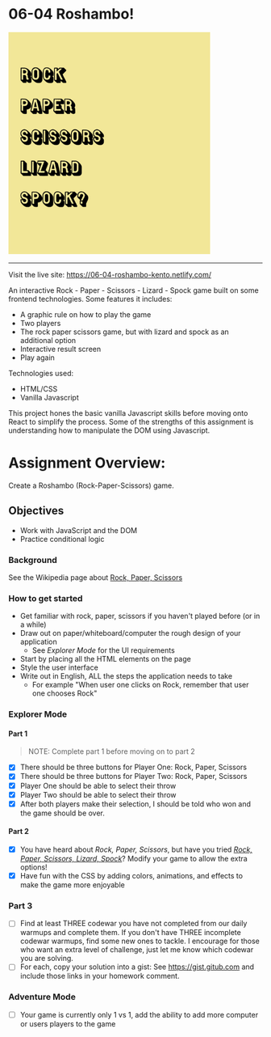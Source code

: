 # 06-04 Roshambo!

<img src="header.png" width="400">

---

Visit the live site: https://06-04-roshambo-kento.netlify.com/

An interactive Rock - Paper - Scissors - Lizard - Spock game built on some frontend technologies. Some features it includes:

- A graphic rule on how to play the game
- Two players
- The rock paper scissors game, but with lizard and spock as an additional option
- Interactive result screen
- Play again

Technologies used:

- HTML/CSS
- Vanilla Javascript

This project hones the basic vanilla Javascript skills before moving onto React to simplify the process. Some of the strengths of this assignment is understanding how to manipulate the DOM using Javascript.

# Assignment Overview:

Create a Roshambo (Rock-Paper-Scissors) game.

## Objectives

- Work with JavaScript and the DOM
- Practice conditional logic

### Background

See the Wikipedia page about
[Rock, Paper, Scissors](https://en.wikipedia.org/wiki/Rock%E2%80%93paper%E2%80%93scissors)

### How to get started

- Get familiar with rock, paper, scissors if you haven't played before (or in a while)
- Draw out on paper/whiteboard/computer the rough design of your application
  - See _Explorer Mode_ for the UI requirements
- Start by placing all the HTML elements on the page
- Style the user interface
- Write out in English, ALL the steps the application needs to take
  - For example "When user one clicks on Rock, remember that user one chooses
    Rock"

### Explorer Mode

#### Part 1

> NOTE: Complete part 1 before moving on to part 2

- [x] There should be three buttons for Player One: Rock, Paper, Scissors
- [x] There should be three buttons for Player Two: Rock, Paper, Scissors
- [x] Player One should be able to select their throw
- [x] Player Two should be able to select their throw
- [x] After both players make their selection, I should be told who won and the game should be over.

#### Part 2

- [x] You have heard about _Rock, Paper, Scissors_, but have you tried
      [_Rock, Paper, Scissors, Lizard, Spock_](https://bigbangtheory.fandom.com/wiki/Rock,_Paper,_Scissors,_Lizard,_Spock)?
      Modify your game to allow the extra options!
- [x] Have fun with the CSS by adding colors, animations, and effects to make the
      game more enjoyable

### Part 3

- [ ] Find at least THREE codewar you have not completed from our daily warmups and complete them. If you don't have THREE incomplete codewar warmups, find some new ones to tackle. I encourage for those who want an extra level of challenge, just let me know which codewar you are solving.
- [ ] For each, copy your solution into a gist: See https://gist.gitub.com and include those links in your homework comment.

### Adventure Mode

- [ ] Your game is currently only 1 vs 1, add the ability to add more computer or users players to the game
